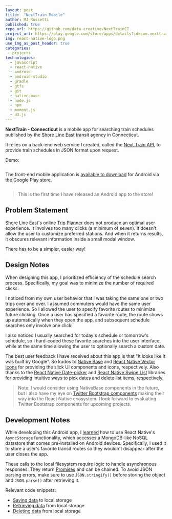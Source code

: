 ```yaml
---
layout: post
title:  "NextTrain Mobile"
author: MJ Rossetti
published: true
repo_url: https://github.com/data-creative/NextTrainCT
project_url: https://play.google.com/store/apps/details?id=com.nexttrainct&hl=en
img: react-native-logo.png
use_img_as_post_header: true
categories:
 - projects
technologies:
  - javascript
  - react-native
  - android
  - android-studio
  - gradle
  - gtfs
  - git
  - native-base
  - node.js
  - npm
  - moment.js
  - d3.js
---
```


**NextTrain - Connecticut** is a mobile app for searching train schedules published by the [Shore Line East](http://www.shorelineeast.com/) transit agency in Connecticut.

It relies on a back-end web service I created, called the <a href="{{ site.baseurl }}/projects/2017/05/21/next-train-api/">Next Train API</a>, to provide train schedules in JSON format upon request.

Demo:

<img class="img-responsive" src="{{ site.base_url }}/assets/img/posts/next-train-ct-android-demo.gif" alt="">

The front-end mobile application is [available to download](https://play.google.com/store/apps/details?id=com.nexttrainct&hl=en) for Android via the Google Play store.

<img class="img-responsive" src="{{ site.base_url }}/assets/img/posts/next-train-ct-android-store.png" alt="">

> This is the first time I have released an Android app to the store!

## Problem Statement

Shore Line East's online [Trip Planner](http://www.shorelineeast.com/trip-planner) does not produce an optimal user experience. It involves too many clicks (a minimum of seven). It doesn't allow the user to customize preferred stations. And when it returns results, it obscures relevant information inside a small modal window.

There has to be a simpler, easier way!

## Design Notes

When designing this app, I prioritized efficiency of the schedule search process. Specifically, my goal was to minimize the number of required clicks.

I noticed from my own user behavior that I was taking the same one or two trips over and over. I assumed commuters would have the same user experience. So I allowed the user to specify favorite routes to minimize future clicking. Once a user has specified a favorite route, the route shows up automatically when they open the app, and subsequent schedule searches only involve one click!

I also noticed I usually searched for today's schedule or tomorrow's schedule, so I hard-coded these favorite searches into the user interface, while at the same time allowing the user to optionally search a custom date.

The best user feedback I have received about this app is that "It looks like it was built by Google". So kudos to [Native Base](https://nativebase.io/) and [React Native Vector Icons](https://github.com/oblador/react-native-vector-icons) for providing the slick UI components and icons, respectively. Also thanks to the [React Native Date-picker](https://github.com/xgfe/react-native-datepicker) and [React Native Swipe List](https://github.com/jemise111/react-native-swipe-list-view) libraries for providing intuitive ways to pick dates and delete list items, respectively.

> Note: I would consider using NativeBase components in the future, but I also have my eye on [Twitter Bootstrap components](https://react-bootstrap.github.io/introduction.html) making their way into the React Native ecosystem. I look forward to evaluating Twitter Bootstrap components for upcoming projects.

## Development Notes

While developing this Android app, I [learned](https://github.com/jasonmerino/react-native-simple-store/blob/2bf2d3797370c2ce92e9958165969d2db9ef4fa5/dist/index.js#L24-L63) how to use React Native's `AsyncStorage` functionality, which accesses a MongoDB-like NoSQL datastore that comes pre-installed on Android devices. Specifically, I used it to store a user's favorite transit routes so they wouldn't disappear after the user closes the app.

These calls to the local filesystem require logic to handle asynchronous responses. They return [Promises](https://developer.mozilla.org/en-US/docs/Web/JavaScript/Guide/Using_promises) and can be chained. To avoid JSON parsing errors, make sure to use `JSON.stringify()` before storing the object and `JSON.parse()` after retrieving it.

Relevant code snippets:

  + [Saving data](https://github.com/data-creative/NextTrainCT/blob/231a66217a135fa4c7a1230de5e21ab3c6652fb4/components/favs/New.js#L75-L81) to local storage
  + [Retrieving data](https://github.com/data-creative/NextTrainCT/blob/231a66217a135fa4c7a1230de5e21ab3c6652fb4/components/favs/Index.js#L61-L72) from local storage
  + [Deleting data](https://github.com/data-creative/NextTrainCT/blob/231a66217a135fa4c7a1230de5e21ab3c6652fb4/components/favs/Index.js#L74-L83) from local storage
